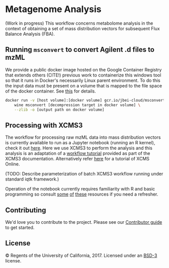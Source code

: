 # Metagenome Analysis

(Work in progress) This workflow concerns metabolome analysis in the context of obtaining a set of mass distribution vectors for subsequent Flux Balance Analysis (FBA).

## Running `msconvert` to convert Agilent .d files to mzML

We provide a public docker image hosted on the Google Container Registry that extends others (CITE!) previous work to containerize this windows tool so that it runs in Docker's necessarily Linux parent environment. To do this the input data must be present on a volume that is mapped to the file space of the docker container. See [this](https://docs.docker.com/engine/tutorials/dockervolumes/) for details.

```bash
docker run -v [host volume]:[docker volume] gcr.io/jbei-cloud/msconvert:0.0.1 \
    wine msconvert [decompression target in docker volume] \
    --zlib -o [output path on docker volume]
```

## Processing with XCMS3

The workflow for processing raw mzML data into mass distribution vectors is currently available to run as a Jupyter notebook (running an R kernel), check it out [here](inquiry/docs/tutorials/analyze-metabolite-mdvs-xcms3.ipynb). Here we use XCMS3 to perform the analysis and this analysis is an adaptation of a [workflow tutorial](https://bioconductor.org/packages/release/bioc/vignettes/xcms/inst/doc/new_functionality.html) provided as part of the XCMS3 documentation. Alternatively refer [here](https://www.youtube.com/watch?v=SJheOIuWH98) for a tutorial of XCMS Online.

(TODO: Describe parameterization of batch XCMS3 workflow running under standard iqtk framework.)

Operation of the notebook currently requires familiarity with R and basic programming so consult [some](https://www.datacamp.com/) [of](http://tryr.codeschool.com/) [these](https://www.coursera.org/learn/r-programming) resources if you need a refresher.

## Contributing

We'd love you to contribute to the project. Please see our [Contributor guide](../../../CONTRIBUTING.md) to get started.

## License

© Regents of the University of California, 2017. Licensed under an [BSD-3](../../../LICENSE) license.
